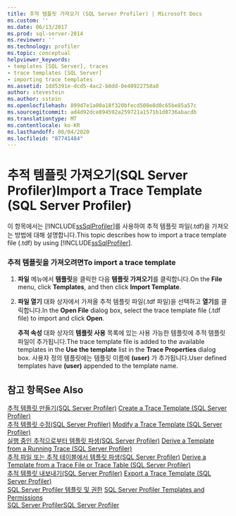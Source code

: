 ```yaml
---
title: 추적 템플릿 가져오기 (SQL Server Profiler) | Microsoft Docs
ms.custom: ''
ms.date: 06/13/2017
ms.prod: sql-server-2014
ms.reviewer: ''
ms.technology: profiler
ms.topic: conceptual
helpviewer_keywords:
- templates [SQL Server], traces
- trace templates [SQL Server]
- importing trace templates
ms.assetid: 1dd5391e-dcd5-4ac2-b8dd-0e40922758a8
author: stevestein
ms.author: sstein
ms.openlocfilehash: 899d7e1a00a18f320bfecd508e8d0c65be85a57c
ms.sourcegitcommit: ad4d92dce894592a259721a1571b1d8736abacdb
ms.translationtype: MT
ms.contentlocale: ko-KR
ms.lasthandoff: 08/04/2020
ms.locfileid: "87741484"
---
```

# <a name="import-a-trace-template-sql-server-profiler"></a><span data-ttu-id="f1bf0-102">추적 템플릿 가져오기(SQL Server Profiler)</span><span class="sxs-lookup"><span data-stu-id="f1bf0-102">Import a Trace Template (SQL Server Profiler)</span></span>
  <span data-ttu-id="f1bf0-103">이 항목에서는 [!INCLUDE[ssSqlProfiler](../../includes/sssqlprofiler-md.md)]를 사용하여 추적 템플릿 파일(.tdf)을 가져오는 방법에 대해 설명합니다.</span><span class="sxs-lookup"><span data-stu-id="f1bf0-103">This topic describes how to import a trace template file (.tdf) by using [!INCLUDE[ssSqlProfiler](../../includes/sssqlprofiler-md.md)].</span></span>  
  
### <a name="to-import-a-trace-template"></a><span data-ttu-id="f1bf0-104">추적 템플릿을 가져오려면</span><span class="sxs-lookup"><span data-stu-id="f1bf0-104">To import a trace template</span></span>  
  
1.  <span data-ttu-id="f1bf0-105">**파일** 메뉴에서 **템플릿**을 클릭한 다음 **템플릿 가져오기**를 클릭합니다.</span><span class="sxs-lookup"><span data-stu-id="f1bf0-105">On the **File** menu, click **Templates**, and then click **Import Template**.</span></span>  
  
2.  <span data-ttu-id="f1bf0-106">**파일 열기** 대화 상자에서 가져올 추적 템플릿 파일(.tdf 파일)을 선택하고 **열기**를 클릭합니다.</span><span class="sxs-lookup"><span data-stu-id="f1bf0-106">In the **Open File** dialog box, select the trace template file (.tdf file) to import and click **Open**.</span></span>  
  
     <span data-ttu-id="f1bf0-107">**추적 속성** 대화 상자의 **템플릿 사용** 목록에 있는 사용 가능한 템플릿에 추적 템플릿 파일이 추가됩니다.</span><span class="sxs-lookup"><span data-stu-id="f1bf0-107">The trace template file is added to the available templates in the **Use the template** list in the **Trace Properties** dialog box.</span></span> <span data-ttu-id="f1bf0-108">사용자 정의 템플릿에는 템플릿 이름에 **(user)** 가 추가됩니다.</span><span class="sxs-lookup"><span data-stu-id="f1bf0-108">User defined templates have **(user)** appended to the template name.</span></span>  
  
## <a name="see-also"></a><span data-ttu-id="f1bf0-109">참고 항목</span><span class="sxs-lookup"><span data-stu-id="f1bf0-109">See Also</span></span>  
 <span data-ttu-id="f1bf0-110">[추적 템플릿 만들기&#40;SQL Server Profiler&#41;](create-a-trace-template-sql-server-profiler.md) </span><span class="sxs-lookup"><span data-stu-id="f1bf0-110">[Create a Trace Template &#40;SQL Server Profiler&#41;](create-a-trace-template-sql-server-profiler.md) </span></span>  
 <span data-ttu-id="f1bf0-111">[추적 템플릿 수정&#40;SQL Server Profiler&#41;](../../database-engine/modify-a-trace-template-sql-server-profiler.md) </span><span class="sxs-lookup"><span data-stu-id="f1bf0-111">[Modify a Trace Template &#40;SQL Server Profiler&#41;](../../database-engine/modify-a-trace-template-sql-server-profiler.md) </span></span>  
 <span data-ttu-id="f1bf0-112">[실행 중인 추적으로부터 템플릿 파생&#40;SQL Server Profiler&#41;](derive-a-template-from-a-running-trace-sql-server-profiler.md) </span><span class="sxs-lookup"><span data-stu-id="f1bf0-112">[Derive a Template from a Running Trace &#40;SQL Server Profiler&#41;](derive-a-template-from-a-running-trace-sql-server-profiler.md) </span></span>  
 <span data-ttu-id="f1bf0-113">[추적 파일 또는 추적 테이블에서 템플릿 파생&#40;SQL Server Profiler&#41;](derive-a-template-from-a-trace-file-or-trace-table-sql-server-profiler.md) </span><span class="sxs-lookup"><span data-stu-id="f1bf0-113">[Derive a Template from a Trace File or Trace Table &#40;SQL Server Profiler&#41;](derive-a-template-from-a-trace-file-or-trace-table-sql-server-profiler.md) </span></span>  
 <span data-ttu-id="f1bf0-114">[추적 템플릿 내보내기&#40;SQL Server Profiler&#41;](export-a-trace-template-sql-server-profiler.md) </span><span class="sxs-lookup"><span data-stu-id="f1bf0-114">[Export a Trace Template &#40;SQL Server Profiler&#41;](export-a-trace-template-sql-server-profiler.md) </span></span>  
 <span data-ttu-id="f1bf0-115">[SQL Server Profiler 템플릿 및 권한](sql-server-profiler-templates-and-permissions.md) </span><span class="sxs-lookup"><span data-stu-id="f1bf0-115">[SQL Server Profiler Templates and Permissions](sql-server-profiler-templates-and-permissions.md) </span></span>  
 [<span data-ttu-id="f1bf0-116">SQL Server Profiler</span><span class="sxs-lookup"><span data-stu-id="f1bf0-116">SQL Server Profiler</span></span>](sql-server-profiler.md)  
  
  
